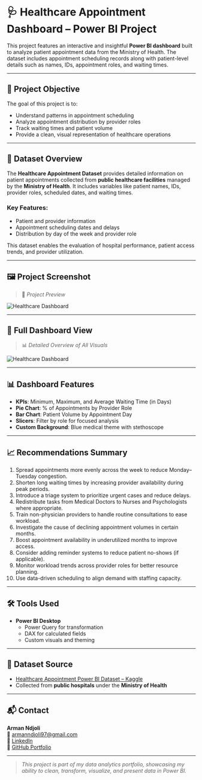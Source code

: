 
# 🩺 Healthcare Appointment Dashboard – Power BI Project

This project features an interactive and insightful **Power BI dashboard** built to analyze patient appointment data from the Ministry of Health. The dataset includes appointment scheduling records along with patient-level details such as names, IDs, appointment roles, and waiting times.

---

## 📌 Project Objective

The goal of this project is to:
- Understand patterns in appointment scheduling
- Analyze appointment distribution by provider roles
- Track waiting times and patient volume
- Provide a clean, visual representation of healthcare operations

---

## 📄 Dataset Overview

The **Healthcare Appointment Dataset** provides detailed information on patient appointments collected from **public healthcare facilities** managed by the **Ministry of Health**. It includes variables like patient names, IDs, provider roles, scheduled dates, and waiting times.

### Key Features:
- Patient and provider information
- Appointment scheduling dates and delays
- Distribution by day of the week and provider role

This dataset enables the evaluation of hospital performance, patient access trends, and provider utilization.

---

## 🖼️ Project Screenshot

> 📸 *Project Preview*

![Healthcare Dashboard](./healthcare_dashboard_screenshot.png)

---

## 📸 Full Dashboard View

> 📊 *Detailed Overview of All Visuals*

![Healthcare Dashboard](./healthcare_dashboard_full_screenshot.png)

---

## 📊 Dashboard Features

- **KPIs**: Minimum, Maximum, and Average Waiting Time (in Days)
- **Pie Chart**: % of Appointments by Provider Role
- **Bar Chart**: Patient Volume by Appointment Day
- **Slicers**: Filter by role for focused analysis
- **Custom Background**: Blue medical theme with stethoscope

---

## 📈 Recommendations Summary

1. Spread appointments more evenly across the week to reduce Monday–Tuesday congestion.  
2. Shorten long waiting times by increasing provider availability during peak periods.  
3. Introduce a triage system to prioritize urgent cases and reduce delays.  
4. Redistribute tasks from Medical Doctors to Nurses and Psychologists where appropriate.  
5. Train non-physician providers to handle routine consultations to ease workload.  
6. Investigate the cause of declining appointment volumes in certain months.  
7. Boost appointment availability in underutilized months to improve access.  
8. Consider adding reminder systems to reduce patient no-shows (if applicable).  
9. Monitor workload trends across provider roles for better resource planning.  
10. Use data-driven scheduling to align demand with staffing capacity.  

---

## 🛠️ Tools Used

- **Power BI Desktop**
  - Power Query for transformation
  - DAX for calculated fields
  - Custom visuals and theming

---

## 🧾 Dataset Source

- [Healthcare Appointment Power BI Dataset – Kaggle](https://www.kaggle.com/datasets/swsw1717/healthcare-appointment-power-bi-project)
- Collected from **public hospitals** under the **Ministry of Health**

---

## 📬 Contact

**Arman Ndjoli**  
📧 armanndjoli97@gmail.com  
🔗 [LinkedIn](https://www.linkedin.com/in/arman-ndjoli97)  
🔗 [GitHub Portfolio](https://github.com/Ndjoli)

---
> *This project is part of my data analytics portfolio, showcasing my ability to clean, transform, visualize, and present data in Power BI.*
